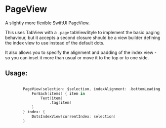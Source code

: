 # PageView

A slightly more flexible SwiftUI PageView.

This uses TabView with a `.page` tabViewStyle to implement the basic paging behaviour, but it accepts a second closure should be a view builder defining the index view to use instead of the default dots.

It also allows you to specify the alignment and padding of the index view - so you can inset it more than usual or move it to the top or to one side.

## Usage:

```swift

        PageView(selection: $selection, indexAlignment: .bottomLeading, indexPadding: 40.0) {
            ForEach(items) { item in
                Text(item)
                    .tag(item)
            }
        } index: {
            DotsIndexView(currentIndex: selection)
        }
        
```
